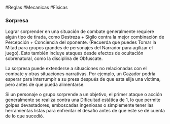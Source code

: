 #Reglas #Mecanicas #Físicas

### Sorpresa

Lograr sorprender en una situación de combate generalmente requiere algún tipo de tirada, como Destreza + Sigilo contra la mejor combinación de Percepción + Conciencia del oponente. (Recuerda que puedes Tomar la Mitad para grupos grandes de personajes del Narrador para agilizar el juego). Esto también incluye ataques desde efectos de ocultación sobrenatural, como la disciplina de Obfuscate.

La sorpresa puede extenderse a situaciones no relacionadas con el combate y otras situaciones narrativas. Por ejemplo, un Cazador podría esperar para interrumpir a su presa después de que esta elija una víctima, pero antes de que pueda alimentarse.

Si un personaje o grupo sorprende a un objetivo, el primer ataque o acción generalmente se realiza contra una Dificultad estática de 1, lo que permite golpes devastadores, emboscadas ingeniosas o simplemente tener las herramientas listas para enfrentar el desafío antes de que este se dé cuenta de lo que sucedió.